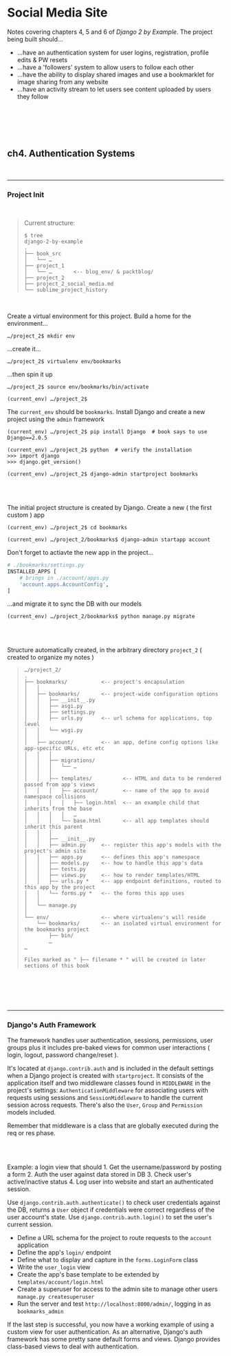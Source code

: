 # Social Media Site

Notes covering chapters 4, 5 and 6 of _Django 2 by Example_. The project being built should...

  - ...have an authentication system for user logins, registration, profile edits & PW resets
  - ...have a 'followers' system to allow users to follow each other
  - ...have the ability to display shared images and use a bookmarklet for image sharing from any website
  - ...have an activity stream to let users see content uploaded by users they follow



<br><br><br><br>




## ch4. Authentication Systems

<br>

--------------------------------------------------------------------------------
### Project Init


<br>


  > Current structure:
  >
  > ```
  > $ tree
  > django-2-by-example
  > .
  > ├── book_src
  > │   └── …
  > ├── project_1
  > │   └── …       <-- blog_env/ & packtblog/
  > ├── project_2
  > ├── project_2_social_media.md
  > └── sublime_project_history
  > ```


<br>


Create a virtual environment for this project. Build a home for the environment...

  ```
  …/project_2$ mkdir env
  ```

...create it...

  ```
  …/project_2$ virtualenv env/bookmarks
  ```

...then spin it up

  ```
  …/project_2$ source env/bookmarks/bin/activate

  (current_env) …/project_2$
  ```

The `current_env` should be `bookmarks`. Install Django and create a new project using the `admin` framework

  ```
  (current_env) …/project_2$ pip install Django  # book says to use Django==2.0.5

  (current_env) …/project_2$ python  # verify the installation
  >>> import django
  >>> django.get_version()

  (current_env) …/project_2$ django-admin startproject bookmarks
  ```


<br><br>


The initial project structure is created by Django. Create a new ( the first custom ) app

  ```
  (current_env) …/project_2$ cd bookmarks

  (current_env) …/project_2/bookmarks$ django-admin startapp account
  ```

Don't forget to actiavte the new app in the project...

  ```python
  # ./bookmarks/settings.py
  INSTALLED_APPS [
      # brings in ./account/apps.py
      'account.apps.AccountConfig',
  ]
  ```

...and migrate it to sync the DB with our models

  ```
  (current_env) …/project_2/bookmarks$ python manage.py migrate
  ```


<br><br>


Structure automatically created, in the arbitrary directory `project_2` ( created to organize my notes )

  > ```
  > …/project_2/
  > .
  > ├── bookmarks/           <-- project's encapsulation
  > │   │
  > │   ├── bookmarks/       <-- project-wide configuration options
  > │   │   ├── __init__.py
  > │   │   ├── asgi.py
  > │   │   ├── settings.py
  > │   │   ├── urls.py      <-- url schema for applications, top level
  > │   │   └── wsgi.py
  > │   │
  > │   ├── account/         <-- an app, define config options like app-specific URLs, etc etc
  > │   │   │
  > │   │   ├── migrations/
  > │   │   │   └── …
  > │   │   │
  > │   │   ├~~ templates/          <-- HTML and data to be rendered passed from app's views
  > │   │   │   ├~~ account/        <-- name of the app to avoid namespace collisions
  > │   │   │   │   ├~~ login.html  <-- an example child that inherits from the base
  > │   │   │   │   …
  > │   │   │   └~~ base.html       <-- all app templates should inherit this parent
  > │   │   │
  > │   │   ├── __init__.py
  > │   │   ├── admin.py     <-- register this app's models with the project's admin site
  > │   │   ├── apps.py      <-- defines this app's namespace
  > │   │   ├── models.py    <-- how to handle this app's data
  > │   │   ├── tests.py
  > │   │   ├── views.py     <-- how to render templates/HTML
  > │   │   ├~~ urls.py *    <-- app endpoint definitions, routed to this app by the project
  > │   │   └~~ forms.py *   <-- the forms this app uses
  > │   │
  > │   └── manage.py
  > │
  > └── env/                 <-- where virtualenv's will reside
  >     └── bookmarks/       <-- an isolated virtual environment for the bookmarks project
  >         ├── bin/
  >         …
  > …
  >
  > Files marked as " ├~~ filename * " will be created in later sections of this book
  >
  > ```




<br><br><br><br>




--------------------------------------------------------------------------------
### Django's Auth Framework

The framework handles user authentication, sessions, permissions, user groups plus it includes pre-baked views for common user interactions ( login, logout, password change/reset ).

It's located at `django.contrib.auth` and is included in the default settings when a Django project is created with `startproject`. It consists of the application itself and two middleware classes found in `MIDDLEWARE` in the project's settings: `AuthenticationMiddleware` for associating users with requests using sessions and `SessionMiddleware` to handle the current session across requests. There's also the `User`, `Group` and `Permission` models included.

Remember that middleware is a class that are globally executed during the req or res phase.


<br><br>


Example: a login view that should 1. Get the username/password by posting a form 2. Auth the user against data stored in DB 3. Check user's active/inactive status 4. Log user into website and start an authenticated session.

Use `django.contrib.auth.authenticate()` to check user credentials against the DB, returns a `User` object if credentials were correct regardless of the user account's state. Use `django.contrib.auth.login()` to set the user's current session.

  - Define a URL schema for the project to route requests to the `account` application
  - Define the app's `login/` endpoint
  - Define what to display and capture in the `forms.LoginForm` class
  - Write the `user_login` view
  - Create the app's base template to be extended by `templates/account/login.html`
  - Create a superuser for access to the admin site to manage other users `manage.py createsuperuser`
  - Run the server and test `http://localhost:8000/admin/`, logging in as `bookmarks_admin`

If the last step is successful, you now have a working example of using a custom view for user authentication. As an alternative, Django's auth framework has some pretty sane default forms and views. Django provides class-based views to deal with authentication.
